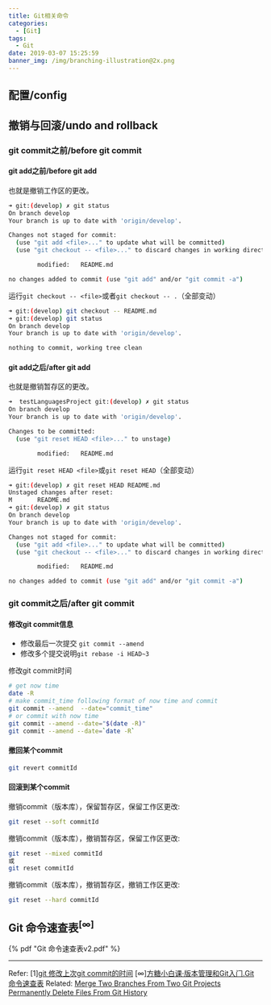 ```yaml
---
title: Git相关命令
categories:
  - [Git]
tags:
  - Git
date: 2019-03-07 15:25:59
banner_img: /img/branching-illustration@2x.png
---
```


## 配置/config

## 撤销与回滚/undo and rollback

### git commit之前/before git commit

#### git add之前/before git add

也就是撤销工作区的更改。

```bash
➜ git:(develop) ✗ git status
On branch develop
Your branch is up to date with 'origin/develop'.

Changes not staged for commit:
  (use "git add <file>..." to update what will be committed)
  (use "git checkout -- <file>..." to discard changes in working directory)

        modified:   README.md

no changes added to commit (use "git add" and/or "git commit -a")
```

运行`git checkout -- <file>`或者`git checkout -- .`（全部变动）

```bash
➜ git:(develop) git checkout -- README.md
➜ git:(develop) git status
On branch develop
Your branch is up to date with 'origin/develop'.

nothing to commit, working tree clean
```

####  git add之后/after git add

也就是撤销暂存区的更改。

```bash
➜  testLanguagesProject git:(develop) ✗ git status
On branch develop
Your branch is up to date with 'origin/develop'.

Changes to be committed:
  (use "git reset HEAD <file>..." to unstage)

        modified:   README.md
```

运行`git reset HEAD <file>`或`git reset HEAD`（全部变动）

```bash
➜ git:(develop) ✗ git reset HEAD README.md
Unstaged changes after reset:
M       README.md
➜ git:(develop) ✗ git status
On branch develop
Your branch is up to date with 'origin/develop'.

Changes not staged for commit:
  (use "git add <file>..." to update what will be committed)
  (use "git checkout -- <file>..." to discard changes in working directory)

        modified:   README.md

no changes added to commit (use "git add" and/or "git commit -a")
```

### git commit之后/after git commit

#### 修改git commit信息

* 修改最后一次提交 `git commit --amend`
* 修改多个提交说明`git rebase -i HEAD~3`

修改git commit时间

```bash
# get now time
date -R  
# make commit_time following format of now time and commit
git commit --amend  --date="commit_time"
# or commit with now time
git commit --amend --date="$(date -R)"
git commit --amend --date=`date -R`
```

#### 撤回某个commit

```bash
git revert commitId
```

#### 回滚到某个commit

撤销commit（版本库），保留暂存区，保留工作区更改:

```bash
git reset --soft commitId
```

撤销commit（版本库），撤销暂存区，保留工作区更改:

```bash
git reset --mixed commitId
或
git reset commitId
```

撤销commit（版本库），撤销暂存区，撤销工作区更改:

```bash
git reset --hard commitId
```

## Git 命令速查表<sup>[∞]</sup>
{% pdf "Git 命令速查表v2.pdf" %}

----

Refer:
[1][git 修改上次git commit的时间](https://blog.csdn.net/guoyajie1990/article/details/73824732)
[∞][⽅糖⼩⽩课·版本管理和Git⼊⻔.Git 命令速查表](http://suiji.io)
Related:
[Merge Two Branches From Two Git Projects](/2019/02/15/Merge-Two-Branches-From-Two-Git-Projects/)
[Permanently Delete Files From Git History](/2019/02/14/Permanently-Delete-Files-From-Git-History/)
